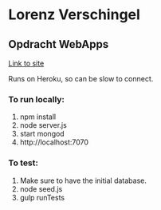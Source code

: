 # Lorenz Verschingel

## Opdracht WebApps

[Link to site](https://lorenzverschingel.herokuapp.com/)

Runs on Heroku, so can be slow to connect.

### To run locally:
1. npm install
2. node server.js
3. start mongod
4. http://localhost:7070

### To test:
1. Make sure to have the initial database.
  1. node seed.js
2. gulp runTests
